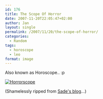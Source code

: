 ```yaml
---
id: 176
title: The Scope Of Horror
date: 2007-11-20T22:05:47+02:00
author: Jan
layout: single
permalink: /2007/11/20/the-scope-of-horror/
categories:
  - Random
tags:
  - horoscope
  - leo
format: image
---
```

Also known as Horoscope.. :p

[![Horrorscope][img]][url]

(Shamelessly ripped from [Sade's blog](http://sade.sadevil.org/blog/?p=124)...)

[url]: http://www.lets101.com/quizzes/stars_say
[img]: /assets/images/2007/11/zodiac_leo_txt.gif "Horrorscope"
